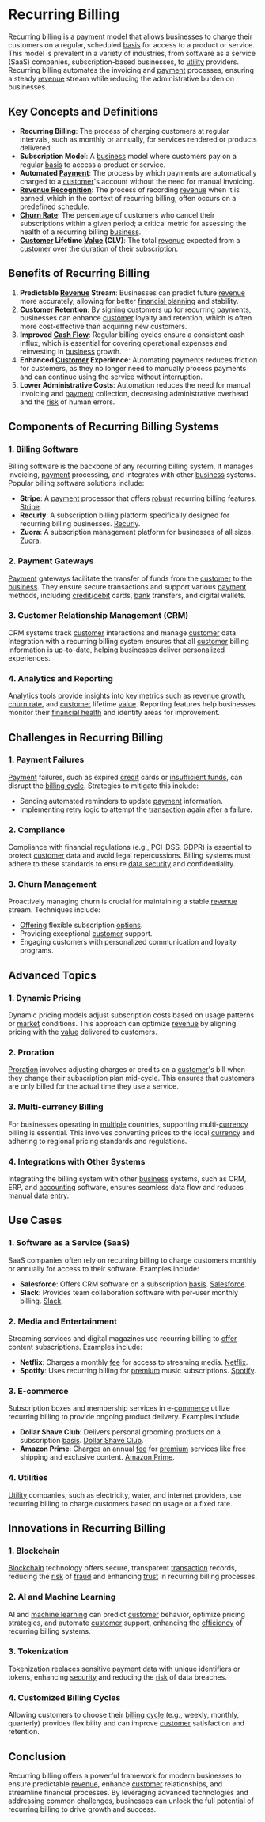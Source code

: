 # Recurring Billing

Recurring billing is a [payment](../p/payment.md) model that allows businesses to charge their customers on a regular, scheduled [basis](../b/basis.md) for access to a product or service. This model is prevalent in a variety of industries, from software as a service (SaaS) companies, subscription-based businesses, to [utility](../u/utility.md) providers. Recurring billing automates the invoicing and [payment](../p/payment.md) processes, ensuring a steady [revenue](../r/revenue.md) stream while reducing the administrative burden on businesses.

## Key Concepts and Definitions
- **Recurring Billing**: The process of charging customers at regular intervals, such as monthly or annually, for services rendered or products delivered.
- **Subscription Model**: A [business](../b/business.md) model where customers pay on a regular [basis](../b/basis.md) to access a product or service.
- **Automated [Payment](../p/payment.md)**: The process by which payments are automatically charged to a [customer](../c/customer.md)'s account without the need for manual invoicing.
- **[Revenue Recognition](../r/revenue_recognition.md)**: The process of recording [revenue](../r/revenue.md) when it is earned, which in the context of recurring billing, often occurs on a predefined schedule.
- **[Churn Rate](../c/churn_rate.md)**: The percentage of customers who cancel their subscriptions within a given period; a critical metric for assessing the health of a recurring billing [business](../b/business.md).
- **[Customer](../c/customer.md) Lifetime [Value](../v/value.md) (CLV)**: The total [revenue](../r/revenue.md) expected from a [customer](../c/customer.md) over the [duration](../d/duration.md) of their subscription.

## Benefits of Recurring Billing

1. **Predictable [Revenue](../r/revenue.md) Stream**: Businesses can predict future [revenue](../r/revenue.md) more accurately, allowing for better [financial planning](../f/financial_planning.md) and stability.
2. **[Customer](../c/customer.md) Retention**: By signing customers up for recurring payments, businesses can enhance [customer](../c/customer.md) loyalty and retention, which is often more cost-effective than acquiring new customers.
3. **Improved [Cash Flow](../c/cash_flow.md)**: Regular billing cycles ensure a consistent cash influx, which is essential for covering operational expenses and reinvesting in [business](../b/business.md) growth.
4. **Enhanced [Customer](../c/customer.md) Experience**: Automating payments reduces friction for customers, as they no longer need to manually process payments and can continue using the service without interruption.
5. **Lower Administrative Costs**: Automation reduces the need for manual invoicing and [payment](../p/payment.md) collection, decreasing administrative overhead and the [risk](../r/risk.md) of human errors.

## Components of Recurring Billing Systems

### 1. **Billing Software**
Billing software is the backbone of any recurring billing system. It manages invoicing, [payment](../p/payment.md) processing, and integrates with other [business](../b/business.md) systems. Popular billing software solutions include:

- **Stripe**: A [payment](../p/payment.md) processor that offers [robust](../r/robust.md) recurring billing features. [Stripe](https://stripe.com/).
- **Recurly**: A subscription billing platform specifically designed for recurring billing businesses. [Recurly](https://recurly.com/).
- **Zuora**: A subscription management platform for businesses of all sizes. [Zuora](https://www.zuora.com/).

### 2. **Payment Gateways**
[Payment](../p/payment.md) gateways facilitate the transfer of funds from the [customer](../c/customer.md) to the [business](../b/business.md). They ensure secure transactions and support various [payment](../p/payment.md) methods, including [credit](../c/credit.md)/[debit](../d/debit.md) cards, [bank](../b/bank.md) transfers, and digital wallets.

### 3. **Customer Relationship Management (CRM)**
CRM systems track [customer](../c/customer.md) interactions and manage [customer](../c/customer.md) data. Integration with a recurring billing system ensures that all [customer](../c/customer.md) billing information is up-to-date, helping businesses deliver personalized experiences.

### 4. **Analytics and Reporting**
Analytics tools provide insights into key metrics such as [revenue](../r/revenue.md) growth, [churn rate](../c/churn_rate.md), and [customer](../c/customer.md) lifetime [value](../v/value.md). Reporting features help businesses monitor their [financial health](../f/financial_health.md) and identify areas for improvement.

## Challenges in Recurring Billing

### 1. **Payment Failures**
[Payment](../p/payment.md) failures, such as expired [credit](../c/credit.md) cards or [insufficient funds](../i/insufficient_funds.md), can disrupt the [billing cycle](../b/billing_cycle.md). Strategies to mitigate this include:

- Sending automated reminders to update [payment](../p/payment.md) information.
- Implementing retry logic to attempt the [transaction](../t/transaction.md) again after a failure.

### 2. **Compliance**
Compliance with financial regulations (e.g., PCI-DSS, GDPR) is essential to protect [customer](../c/customer.md) data and avoid legal repercussions. Billing systems must adhere to these standards to ensure [data security](../d/data_security_in_trading.md) and confidentiality.

### 3. **Churn Management**
Proactively managing churn is crucial for maintaining a stable [revenue](../r/revenue.md) stream. Techniques include:

- [Offering](../o/offering.md) flexible subscription [options](../o/options.md).
- Providing exceptional [customer](../c/customer.md) support.
- Engaging customers with personalized communication and loyalty programs.

## Advanced Topics

### 1. **Dynamic Pricing**
Dynamic pricing models adjust subscription costs based on usage patterns or [market](../m/market.md) conditions. This approach can optimize [revenue](../r/revenue.md) by aligning pricing with the [value](../v/value.md) delivered to customers.

### 2. **Proration**
[Proration](../p/proration.md) involves adjusting charges or credits on a [customer](../c/customer.md)'s bill when they change their subscription plan mid-cycle. This ensures that customers are only billed for the actual time they use a service.

### 3. **Multi-currency Billing**
For businesses operating in [multiple](../m/multiple.md) countries, supporting multi-[currency](../c/currency.md) billing is essential. This involves converting prices to the local [currency](../c/currency.md) and adhering to regional pricing standards and regulations.

### 4. **Integrations with Other Systems**
Integrating the billing system with other [business](../b/business.md) systems, such as CRM, ERP, and [accounting](../a/accounting.md) software, ensures seamless data flow and reduces manual data entry.

## Use Cases

### 1. **Software as a Service (SaaS)**
SaaS companies often rely on recurring billing to charge customers monthly or annually for access to their software. Examples include:

- **Salesforce**: Offers CRM software on a subscription [basis](../b/basis.md). [Salesforce](https://www.salesforce.com/).
- **Slack**: Provides team collaboration software with per-user monthly billing. [Slack](https://slack.com/).

### 2. **Media and Entertainment**
Streaming services and digital magazines use recurring billing to [offer](../o/offer.md) content subscriptions. Examples include:

- **Netflix**: Charges a monthly [fee](../f/fee.md) for access to streaming media. [Netflix](https://www.netflix.com/).
- **Spotify**: Uses recurring billing for [premium](../p/premium.md) music subscriptions. [Spotify](https://www.spotify.com/).

### 3. **E-commerce**
Subscription boxes and membership services in e-[commerce](../c/commerce.md) utilize recurring billing to provide ongoing product delivery. Examples include:

- **Dollar Shave Club**: Delivers personal grooming products on a subscription [basis](../b/basis.md). [Dollar Shave Club](https://www.dollarshaveclub.com/).
- **Amazon Prime**: Charges an annual [fee](../f/fee.md) for [premium](../p/premium.md) services like free shipping and exclusive content. [Amazon Prime](https://www.amazon.com/prime).

### 4. **Utilities**
[Utility](../u/utility.md) companies, such as electricity, water, and internet providers, use recurring billing to charge customers based on usage or a fixed rate.

## Innovations in Recurring Billing

### 1. **Blockchain**
[Blockchain](../b/blockchain_in_trading.md) technology offers secure, transparent [transaction](../t/transaction.md) records, reducing the [risk](../r/risk.md) of [fraud](../f/fraud.md) and enhancing [trust](../t/trust.md) in recurring billing processes.

### 2. **AI and Machine Learning**
AI and [machine learning](../m/machine_learning.md) can predict [customer](../c/customer.md) behavior, optimize pricing strategies, and automate [customer](../c/customer.md) support, enhancing the [efficiency](../e/efficiency.md) of recurring billing systems.

### 3. **Tokenization**
Tokenization replaces sensitive [payment](../p/payment.md) data with unique identifiers or tokens, enhancing [security](../s/security.md) and reducing the [risk](../r/risk.md) of data breaches.

### 4. **Customized Billing Cycles**
Allowing customers to choose their [billing cycle](../b/billing_cycle.md) (e.g., weekly, monthly, quarterly) provides flexibility and can improve [customer](../c/customer.md) satisfaction and retention.

## Conclusion

Recurring billing offers a powerful framework for modern businesses to ensure predictable [revenue](../r/revenue.md), enhance [customer](../c/customer.md) relationships, and streamline financial processes. By leveraging advanced technologies and addressing common challenges, businesses can unlock the full potential of recurring billing to drive growth and success.